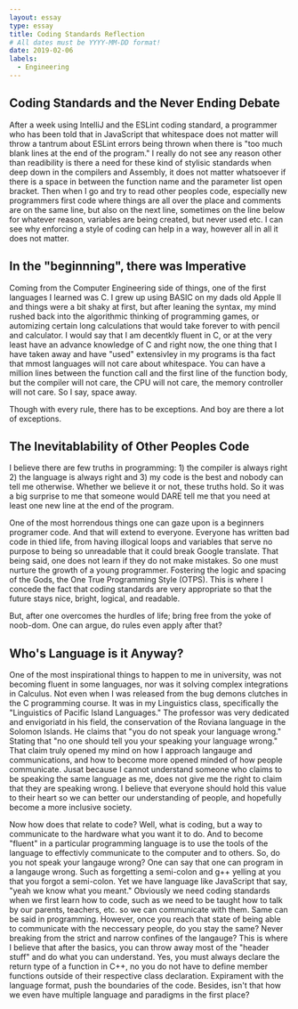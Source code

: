 ```yaml
---
layout: essay
type: essay
title: Coding Standards Reflection
# All dates must be YYYY-MM-DD format!
date: 2019-02-06
labels:
  - Engineering
---
```


## Coding Standards and the Never Ending Debate

After a week using IntelliJ and the ESLint coding standard, a programmer who has been told that in JavaScript that whitespace does not matter will throw a tantrum about ESLint errors being thrown when there is "too much blank lines at the end of the program." I really do not see any reason other than readibility is there a need for these kind of stylisic standards when deep down in the compilers and Assembly, it does not matter whatsoever if there is a space in between the function name and the parameter list open bracket. Then when I go and try to read other peoples code, especially new programmers first code where things are all over the place and comments are on the same line, but also on the next line, sometimes on the line below for whatever reason, variables are being created, but never used etc. I can see why enforcing a style of coding can help in a way, however all in all it does not matter.

## In the "beginnning", there was Imperative

Coming from the Computer Engineering side of things, one of the first languages I learned was C. I grew up using BASIC on my dads old Apple II and things were a bit shaky at first, but after leaning the syntax, my mind rushed back into the algorithmic thinking of programming games, or automizing certain long calculations that would take forever to with pencil and calculator. I would say that I am decentkly fluent in C, or at the very least have an advance knowledge of C and right now, the one thing that I have taken away and have "used" extensivley in my programs is tha fact that mmost languages will not care about whitespace. You can have a million lines between the function call and the first line of the function body, but the compiler will not care, the CPU will not care, the memory controller will not care. So I say, space away. 

Though with every rule, there has to be exceptions. And boy are there a lot of exceptions.

## The Inevitablability of Other Peoples Code

I believe there are few truths in programming: 1) the compiler is always right 2) the language is always right and 3) my code is the best and nobody can tell me otherwise. Whether we believe it or not, these truths hold. So it was a big surprise to me that someone would DARE tell me that you need at least one new line at the end of the program. 

One of the most horrendous things one can gaze upon is a beginners programer code. And that will extend to everyone. Everyone has written bad code in thied life, from having illogical loops and variables that serve no purpose to being so unreadable that it could break Google translate. That being said, one does not learn if they do not make mistakes. So one must nurture the growth of a young programmer. Fostering the logic and spacing of the Gods, the One True Programming Style (OTPS). This is where I concede the fact that coding standards are very appropriate so that the future stays nice, bright, logical, and readable.

But, after one overcomes the hurdles of life; bring free from the yoke of noob-dom. One can argue, do rules even apply after that?

## Who's Language is it Anyway?

One of the most inspirational things to happen to me in university, was not becoming fluent in some languages, nor was it solving complex integrations in Calculus. Not even when I was released from the bug demons clutches in the C programming course. It was in my Linguistics class, specifically the "Linguistics of Pacific Island Languages." The professor was very dedicated and envigoriatd in his field, the conservation of the Roviana language in the Solomon Islands. He claims that "you do not speak your language wrong." Stating that "no one should tell you your speaking your language wrong." That claim truly opened my mind on how I approach langauge and communications, and how to become more opened minded of how people communicate. Jusat because I cannot understand someone who claims to be speaking the same language as me, does not give me the right to claim that they are speaking wrong. I believe that everyone should hold this value to their heart so we can better our understanding of people, and hopefully become a more inclusive society. 

Now how does that relate to code? Well, what is coding, but a way to communicate to the hardware what you want it to do. And to become "fluent" in a particular programming language is to use the tools of the language to effectivly communicate to the computer and to others. So, do you not speak your langauge wrong? One can say that one can program in a langauge wrong. Such as forgetting a semi-colon and g++ yelling at you that you forgot a semi-colon. Yet we have language like JavaScript that say, "yeah we know what you meant." Obviously we need coding standards when we first learn how to code, such as we need to be taught how to talk by our parents, teachers, etc. so we can communicate with them. Same can be said in programming. However, once you reach that state of being able to communicate with the neccessary people, do you stay the same? Never breaking from the strict and narrow confines of the langauge? This is where I believe that after the basics, you can throw away most of the "header stuff" and do what you can understand. Yes, you must always declare the return type of a function in C++, no you do not have to define member functions outside of their respective class declaration. Expirament with the language format, push the boundaries of the code. Besides, isn't that how we even have multiple language and paradigms in the first place?
